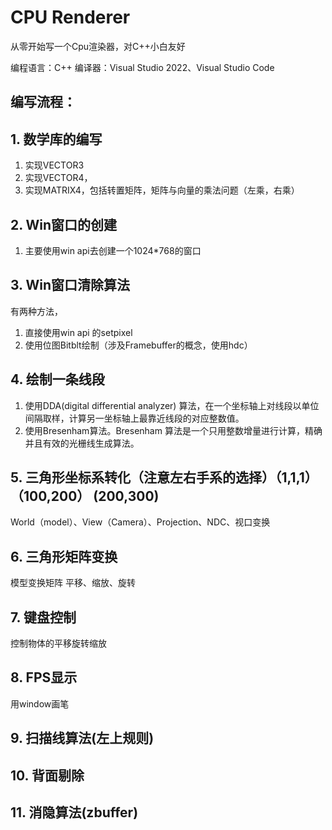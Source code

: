 # CPU Renderer
从零开始写一个Cpu渲染器，对C++小白友好

编程语言：C++
编译器：Visual Studio 2022、Visual Studio Code

## 编写流程：
## 1. 数学库的编写
1. 实现VECTOR3
2. 实现VECTOR4，
3. 实现MATRIX4，包括转置矩阵，矩阵与向量的乘法问题（左乘，右乘）
## 2. Win窗口的创建
1. 主要使用win api去创建一个1024*768的窗口
## 3. Win窗口清除算法
有两种方法，
1. 直接使用win api 的setpixel 
2. 使用位图Bitblt绘制（涉及Framebuffer的概念，使用hdc）
## 4. 绘制一条线段
1. 使用DDA(digital differential analyzer) 算法，在一个坐标轴上对线段以单位间隔取样，计算另一坐标轴上最靠近线段的对应整数值。
2. 使用Bresenham算法。Bresenham 算法是一个只用整数增量进行计算，精确并且有效的光栅线生成算法。
## 5. 三角形坐标系转化（注意左右手系的选择）（1,1,1）（100,200） (200,300)
World（model）、View（Camera）、Projection、NDC、视口变换
## 6. 三角形矩阵变换
模型变换矩阵 平移、缩放、旋转
## 7. 键盘控制
控制物体的平移旋转缩放
## 8. FPS显示
用window画笔
## 9. 扫描线算法(左上规则)
## 10. 背面剔除
## 11. 消隐算法(zbuffer)
